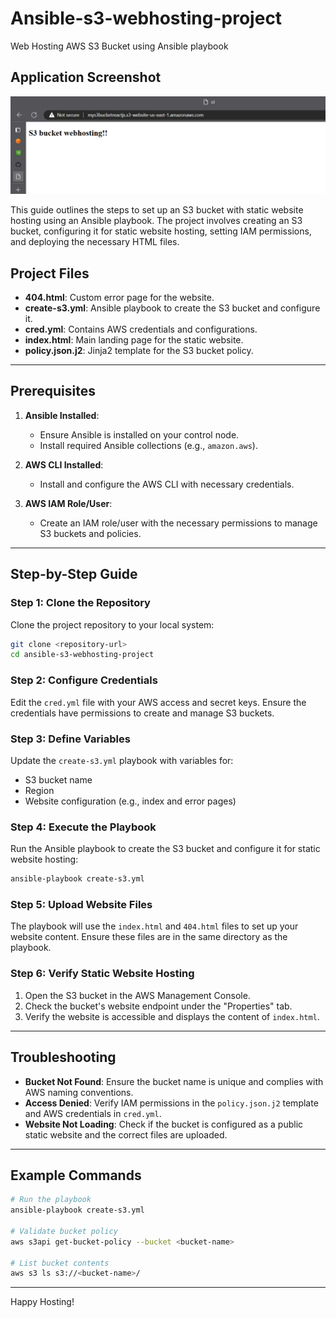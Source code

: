 # Ansible-s3-webhosting-project
Web Hosting AWS S3 Bucket using Ansible playbook

## Application Screenshot

![Application Screenshot](Image/Screenshot.png)


This guide outlines the steps to set up an S3 bucket with static website hosting using an Ansible playbook. The project involves creating an S3 bucket, configuring it for static website hosting, setting IAM permissions, and deploying the necessary HTML files.

## Project Files

- **404.html**: Custom error page for the website.
- **create-s3.yml**: Ansible playbook to create the S3 bucket and configure it.
- **cred.yml**: Contains AWS credentials and configurations.
- **index.html**: Main landing page for the static website.
- **policy.json.j2**: Jinja2 template for the S3 bucket policy.

---

## Prerequisites

1. **Ansible Installed**:
   - Ensure Ansible is installed on your control node.
   - Install required Ansible collections (e.g., `amazon.aws`).

2. **AWS CLI Installed**:
   - Install and configure the AWS CLI with necessary credentials.

3. **AWS IAM Role/User**:
   - Create an IAM role/user with the necessary permissions to manage S3 buckets and policies.

---

## Step-by-Step Guide

### Step 1: Clone the Repository

Clone the project repository to your local system:
```bash
git clone <repository-url>
cd ansible-s3-webhosting-project
```

### Step 2: Configure Credentials

Edit the `cred.yml` file with your AWS access and secret keys. Ensure the credentials have permissions to create and manage S3 buckets.

### Step 3: Define Variables

Update the `create-s3.yml` playbook with variables for:
- S3 bucket name
- Region
- Website configuration (e.g., index and error pages)

### Step 4: Execute the Playbook

Run the Ansible playbook to create the S3 bucket and configure it for static website hosting:
```bash
ansible-playbook create-s3.yml
```

### Step 5: Upload Website Files

The playbook will use the `index.html` and `404.html` files to set up your website content. Ensure these files are in the same directory as the playbook.

### Step 6: Verify Static Website Hosting

1. Open the S3 bucket in the AWS Management Console.
2. Check the bucket's website endpoint under the "Properties" tab.
3. Verify the website is accessible and displays the content of `index.html`.

---

## Troubleshooting

- **Bucket Not Found**: Ensure the bucket name is unique and complies with AWS naming conventions.
- **Access Denied**: Verify IAM permissions in the `policy.json.j2` template and AWS credentials in `cred.yml`.
- **Website Not Loading**: Check if the bucket is configured as a public static website and the correct files are uploaded.

---

## Example Commands

```bash
# Run the playbook
ansible-playbook create-s3.yml

# Validate bucket policy
aws s3api get-bucket-policy --bucket <bucket-name>

# List bucket contents
aws s3 ls s3://<bucket-name>/
```

---

Happy Hosting!

